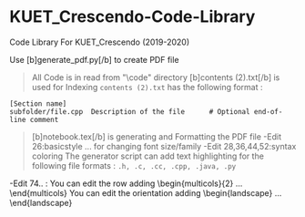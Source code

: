 # KUET_Crescendo-Code-Library
Code Library For KUET_Crescendo (2019-2020)

Use [b]generate_pdf.py[/b] to create PDF file
 > All Code is in read from "\code" directory
 >[b]contents (2).txt[/b] is used for Indexing
  `contents (2).txt` has the following format :
  ```
  [Section name]
  subfolder/file.cpp  Description of the file      # Optional end-of-line comment
  ```
 >[b]notebook.tex[/b] is generating and Formatting the PDF file
  -Edit 26:basicstyle ... for changing font size/family
  -Edit 28,36,44,52:syntax coloring 
    The generator script can add text highlighting for the following file formats : `.h, .c, .cc, .cpp, .java, .py`
  
  -Edit 74.. : You can edit the row adding  \begin{multicols}{2} ... \end{multicols}
               You can edit the orientation adding \begin{landscape} ... \end{landscape}
